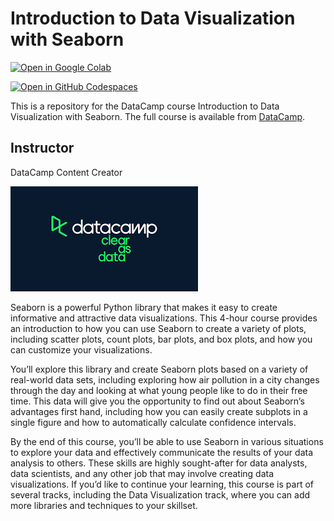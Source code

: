 # Introduction to Data Visualization with Seaborn

[![Open in Google Colab](https://colab.research.google.com/assets/colab-badge.svg)](https://colab.research.google.com/github/datttrian/introduction-to-data-visualization-with-seaborn/blob/main/src/notebook.ipynb)

[![Open in GitHub Codespaces](https://github.com/codespaces/badge.svg)](https://codespaces.new/datttrian/introduction-to-data-visualization-with-seaborn)

This is a repository for the DataCamp course Introduction to Data Visualization with Seaborn. The
full course is available from [DataCamp](https://www.datacamp.com/courses/introduction-to-data-visualization-with-seaborn).

## Instructor

DataCamp Content Creator

![Clear as Data](datacamp.png)

Seaborn is a powerful Python library that makes it easy to create informative and attractive data visualizations. This 4-hour course provides an introduction to how you can use Seaborn to create a variety of plots, including scatter plots, count plots, bar plots, and box plots, and how you can customize your visualizations.

You’ll explore this library and create Seaborn plots based on a variety of real-world data sets, including exploring how air pollution in a city changes through the day and looking at what young people like to do in their free time. This data will give you the opportunity to find out about Seaborn’s advantages first hand, including how you can easily create subplots in a single figure and how to automatically calculate confidence intervals.

By the end of this course, you’ll be able to use Seaborn in various situations to explore your data and effectively communicate the results of your data analysis to others. These skills are highly sought-after for data analysts, data scientists, and any other job that may involve creating data visualizations. If you’d like to continue your learning, this course is part of several tracks, including the Data Visualization track, where you can add more libraries and techniques to your skillset.
